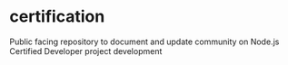 # certification
Public facing repository to document and update community on Node.js Certified Developer project development
